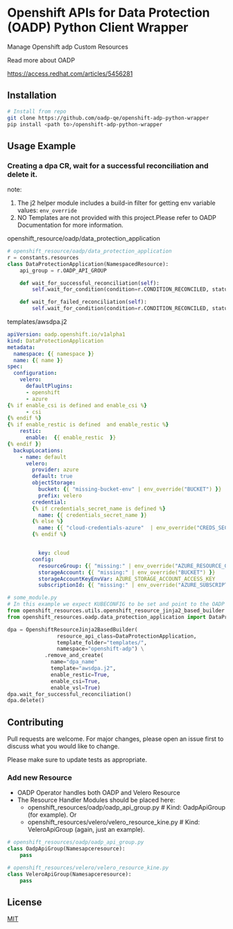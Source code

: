 # Openshift APIs for Data Protection (OADP) Python Client Wrapper 

Manage Openshift adp Custom Resources 

Read more about OADP

https://access.redhat.com/articles/5456281


## Installation


```bash
# Install from repo
git clone https://github.com/oadp-qe/openshift-adp-python-wrapper
pip install <path to>/openshift-adp-python-wrapper
```

## Usage Example
### Creating a dpa CR, wait for a successful reconciliation and delete it. 
note: 
1. The j2 helper module includes a build-in filter for getting env variable values: `env_override`
2. NO Templates are not provided with this project.Please refer to OADP Documentation for more information. 

openshift_resource/oadp/data_protection_application
```python
# openshift_resource/oadp/data_protection_application
r = constants.resources
class DataProtectionApplication(NamespacedResource):
    api_group = r.OADP_API_GROUP

    def wait_for_successful_reconciliation(self):
        self.wait_for_condition(condition=r.CONDITION_RECONCILED, status=r.STATUS_SUC_RECONCILED)

    def wait_for_failed_reconciliation(self):
        self.wait_for_condition(condition=r.CONDITION_RECONCILED, status=r.STATUS_FAILED_TO_RECONCILE)
```
templates/awsdpa.j2
```yaml
apiVersion: oadp.openshift.io/v1alpha1
kind: DataProtectionApplication
metadata:
  namespace: {{ namespace }}
  name: {{ name }}
spec:
  configuration:
    velero:
      defaultPlugins:
      - openshift
      - azure
{% if enable_csi is defined and enable_csi %}
      - csi
{% endif %}
{% if enable_restic is defined  and enable_restic %}
    restic:
      enable:  {{ enable_restic  }}
{% endif }} 
  backupLocations:
    - name: default
      velero:
        provider: azure
        default: true
        objectStorage:
          bucket: {{ "missing-bucket-env" | env_override("BUCKET") }}
          prefix: velero
        credential:
        {% if credentials_secret_name is defined %}
          name: {{ credentials_secret_name }}
        {% else %}
          name: {{ "cloud-credentials-azure"  | env_override("CREDS_SECRET_REF") }}
        {% endif %}


          key: cloud
        config:
          resourceGroup: {{ "missing:" | env_override("AZURE_RESOURCE_GROUP")  }}
          storageAccount: {{ "missing:" | env_override("BUCKET") }}
          storageAccountKeyEnvVar: AZURE_STORAGE_ACCOUNT_ACCESS_KEY
          subscriptionId: {{ "missing:" | env_override("AZURE_SUBSCRIPTION_ID") }}

```
```python
# some_module.py
# In this example we expect KUBECONFIG to be set and point to the OADP cluster 
from openshift_resources.utils.openshift_resource_jinja2_based_builder import OpenshiftResourceJinja2BasedBuilder
from openshift_resources.oadp.data_protection_application import DataProtectionApplication

dpa = OpenshiftResourceJinja2BasedBuilder(
                resource_api_class=DataProtectionApplication,
                template_folder="templates/",
                namespace="openshift-adp") \
            .remove_and_create(
              name="dpa_name"
              template="awsdpa.j2",
              enable_restic=True,
              enable_csi=True,
              enable_vsl=True)
dpa.wait_for_successful_reconciliation()
dpa.delete()


```

## Contributing
Pull requests are welcome. For major changes, please open an issue first to discuss what you would like to change.

Please make sure to update tests as appropriate.

### Add new Resource
- OADP Operator handles both OADP and Velero Resource
- The Resource Handler Modules should be placed here:
   - openshift_resources/oadp/oadp_api_group.py # Kind: OadpApiGroup (for example). Or
   - openshift_resources/velero/velero_resource_kine.py # Kind: VeleroApiGroup (again, just an example).
```python
# openshift_resources/oadp/oadp_api_group.py
class OadpApiGroup(Namesapceresource):
    pass

# openshift_resources/velero/velero_resource_kine.py
class VeleroApiGroup(Namesapceresource):
    pass

```


## License
[MIT](https://choosealicense.com/licenses/mit/)